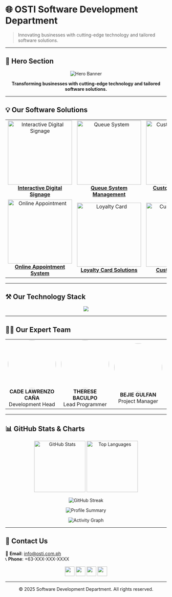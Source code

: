 # 🌐 OSTI Software Development Department

> Innovating businesses with cutting-edge technology and tailored software solutions.

---

## 🚀 Hero Section
<p align="center">
  <img src="https://via.placeholder.com/1000x300?text=Innovate+With+Us" alt="Hero Banner"/>
</p>

<p align="center">
  <b>Transforming businesses with cutting-edge technology and tailored software solutions.</b>
</p>

---

## 💡 Our Software Solutions

<table>
<tr>
<td align="center" width="33%">
  <a href="https://github.com/osti-dev/DBP_IDS_SYSTEM">
    <img src="https://dev.osti.com.ph/ids.jpg" width="200" alt="Interactive Digital Signage"/>
    <br><b>Interactive Digital Signage</b>
  </a>
</td>
<td align="center" width="33%">
  <a href="https://github.com/osti-dev/QueueSystem">
    <img src="https://dev.osti.com.ph/queue.png" width="200" alt="Queue System"/>
    <br><b>Queue System Management</b>
  </a>
</td>
<td align="center" width="33%">
  <a href="https://github.com/osti-dev/CustomerFeedbackSystem">
    <img src="https://dev.osti.com.ph/feed.jpg" width="200" alt="Customer Feedback"/>
    <br><b>Customer Feedback System</b>
  </a>
</td>
</tr>
<tr>
<td align="center" width="33%">
  <a href="https://github.com/osti-dev/OnlineAppointmentSystem">
    <img src="https://dev.osti.com.ph/ai.png" width="200" alt="Online Appointment"/>
    <br><b>Online Appointment System</b>
  </a>
</td>
<td align="center" width="33%">
  <a href="https://github.com/osti-dev/TOYOTA_LOYALTYCARD">
    <img src="https://dev.osti.com.ph/loyalty.jpg" width="200" alt="Loyalty Card"/>
    <br><b>Loyalty Card Solutions</b>
  </a>
</td>
<td align="center" width="33%">
  <a href="https://github.com/osti-dev/CustomSolutions">
    <img src="https://dev.osti.com.ph/ca.png" width="200" alt="Custom Solutions"/>
    <br><b>Custom Solutions</b>
  </a>
</td>
</tr>
</table>

---

## ⚒️ Our Technology Stack

<p align="center">
  <img src="https://skillicons.dev/icons?i=php,laravel,js,react,vue,cs,dotnet,java,kotlin,python,nodejs,mysql,postgresql,sqlite,docker,git,linux,figma,arduino,androidstudio" />
</p>

---

## 👨‍💻 Our Expert Team

<table>
<tr>
<td align="center" width="20%">
  <img src="https://dev.osti.com.ph/cade.png" width="150" style="border-radius:50%;"/><br>
  <b>CADE LAWRENZO CAÑA</b><br>Development Head
</td>
<td align="center" width="20%">
  <img src="https://dev.osti.com.ph/therese.jpg" width="150" style="border-radius:50%;"/><br>
  <b>THERESE BACULPO</b><br>Lead Programmer
</td>
<td align="center" width="20%">
  <img src="https://dev.osti.com.ph/bejie.jpg" width="150" style="border-radius:50%;"/><br>
  <b>BEJIE GULFAN</b><br>Project Manager
</td>
<td align="center" width="20%">
  <img src="https://dev.osti.com.ph/wenjoy.png" width="150" style="border-radius:50%;"/><br>
  <b>WENJOY YBAS</b><br>Lead Programmer
</td>
<td align="center" width="20%">
  <img src="https://dev.osti.com.ph/ike.png" width="150" style="border-radius:50%;"/><br>
  <b>DEVON IKE HICALDE</b><br>UI/UX In-Charge
</td>
</tr>
</table>

---

## 📊 GitHub Stats & Charts

<p align="center">
  <img src="https://github-readme-stats.vercel.app/api?username=osti-dev&show_icons=true&theme=radical" alt="GitHub Stats" height="160"/>
  <img src="https://github-readme-stats.vercel.app/api/top-langs/?username=osti-dev&layout=compact&theme=radical" alt="Top Languages" height="160"/>
</p>

<p align="center">
  <img src="https://streak-stats.demolab.com?user=osti-dev&theme=radical&hide_border=true" alt="GitHub Streak"/>
</p>

<p align="center">
  <img src="https://github-profile-summary-cards.vercel.app/api/cards/profile-details?username=osti-dev&theme=radical" alt="Profile Summary"/>
</p>

<p align="center">
  <img src="https://github-readme-activity-graph.vercel.app/graph?username=osti-dev&theme=react-dark" alt="Activity Graph"/>
</p>

---

## 📩 Contact Us

📧 **Email**: info@osti.com.ph  
📞 **Phone**: +63-XXX-XXX-XXXX  

<p align="center">
  <a href="https://facebook.com"><img src="https://cdn.jsdelivr.net/gh/simple-icons/simple-icons/icons/facebook.svg" width="30"/></a>
  <a href="https://twitter.com"><img src="https://cdn.jsdelivr.net/gh/simple-icons/simple-icons/icons/twitter.svg" width="30"/></a>
  <a href="https://linkedin.com"><img src="https://cdn.jsdelivr.net/gh/simple-icons/simple-icons/icons/linkedin.svg" width="30"/></a>
  <a href="https://instagram.com"><img src="https://cdn.jsdelivr.net/gh/simple-icons/simple-icons/icons/instagram.svg" width="30"/></a>
</p>

---

<p align="center">
  © 2025 Software Development Department. All rights reserved.
</p>
